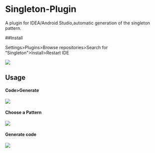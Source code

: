 # Singleton-Plugin
A plugin for IDEA/Android Studio,automatic generation of the singleton pattern.

##Install

Settings>Plugins>Browse repositories>Search for "Singleton">Install>Restart IDE

![](./image/InstallPlugin.png)

## Usage

#### Code>Generate

![](./image/Usage.png)

#### Choose a Pattern

![](./image/ChoosePattern.png)

#### Generate code

![](./image/Code.png)
